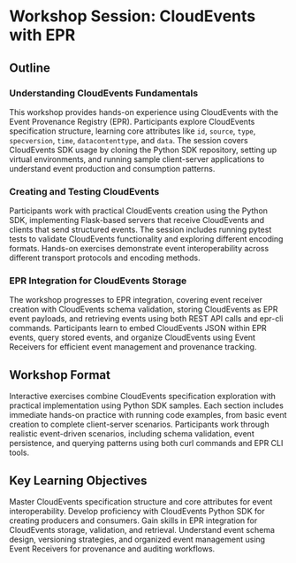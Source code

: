 # Workshop Session: CloudEvents with EPR

## Outline

### Understanding CloudEvents Fundamentals

This workshop provides hands-on experience using CloudEvents with the Event Provenance Registry (EPR). Participants explore CloudEvents specification structure, learning core attributes like `id`, `source`, `type`, `specversion`, `time`, `datacontenttype`, and `data`. The session covers CloudEvents SDK usage by cloning the Python SDK repository, setting up virtual environments, and running sample client-server applications to understand event production and consumption patterns.

### Creating and Testing CloudEvents

Participants work with practical CloudEvents creation using the Python SDK, implementing Flask-based servers that receive CloudEvents and clients that send structured events. The session includes running pytest tests to validate CloudEvents functionality and exploring different encoding formats. Hands-on exercises demonstrate event interoperability across different transport protocols and encoding methods.

### EPR Integration for CloudEvents Storage

The workshop progresses to EPR integration, covering event receiver creation with CloudEvents schema validation, storing CloudEvents as EPR event payloads, and retrieving events using both REST API calls and epr-cli commands. Participants learn to embed CloudEvents JSON within EPR events, query stored events, and organize CloudEvents using Event Receivers for efficient event management and provenance tracking.

## Workshop Format

Interactive exercises combine CloudEvents specification exploration with practical implementation using Python SDK samples. Each section includes immediate hands-on practice with running code examples, from basic event creation to complete client-server scenarios. Participants work through realistic event-driven scenarios, including schema validation, event persistence, and querying patterns using both curl commands and EPR CLI tools.

## Key Learning Objectives

Master CloudEvents specification structure and core attributes for event interoperability. Develop proficiency with CloudEvents Python SDK for creating producers and consumers. Gain skills in EPR integration for CloudEvents storage, validation, and retrieval. Understand event schema design, versioning strategies, and organized event management using Event Receivers for provenance and auditing workflows.
